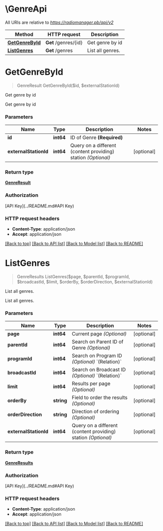 # \GenreApi

All URIs are relative to *https://radiomanager.pb/api/v2*

Method | HTTP request | Description
------------- | ------------- | -------------
[**GetGenreById**](GenreApi.md#GetGenreById) | **Get** /genres/{id} | Get genre by id
[**ListGenres**](GenreApi.md#ListGenres) | **Get** /genres | List all genres.


# **GetGenreById**
> GenreResult GetGenreById($id, $externalStationId)

Get genre by id

Get genre by id


### Parameters

Name | Type | Description  | Notes
------------- | ------------- | ------------- | -------------
 **id** | **int64**| ID of Genre **(Required)** | 
 **externalStationId** | **int64**| Query on a different (content providing) station *(Optional)* | [optional] 

### Return type

[**GenreResult**](GenreResult.md)

### Authorization

[API Key](../README.md#API Key)

### HTTP request headers

 - **Content-Type**: application/json
 - **Accept**: application/json

[[Back to top]](#) [[Back to API list]](../README.md#documentation-for-api-endpoints) [[Back to Model list]](../README.md#documentation-for-models) [[Back to README]](../README.md)

# **ListGenres**
> GenreResults ListGenres($page, $parentId, $programId, $broadcastId, $limit, $orderBy, $orderDirection, $externalStationId)

List all genres.

List all genres.


### Parameters

Name | Type | Description  | Notes
------------- | ------------- | ------------- | -------------
 **page** | **int64**| Current page *(Optional)* | [optional] 
 **parentId** | **int64**| Search on Parent ID of Genre *(Optional)* | [optional] 
 **programId** | **int64**| Search on Program ID *(Optional)* &#x60;(Relation)&#x60; | [optional] 
 **broadcastId** | **int64**| Search on Broadcast ID *(Optional)* &#x60;(Relation)&#x60; | [optional] 
 **limit** | **int64**| Results per page *(Optional)* | [optional] 
 **orderBy** | **string**| Field to order the results *(Optional)* | [optional] 
 **orderDirection** | **string**| Direction of ordering *(Optional)* | [optional] 
 **externalStationId** | **int64**| Query on a different (content providing) station *(Optional)* | [optional] 

### Return type

[**GenreResults**](GenreResults.md)

### Authorization

[API Key](../README.md#API Key)

### HTTP request headers

 - **Content-Type**: application/json
 - **Accept**: application/json

[[Back to top]](#) [[Back to API list]](../README.md#documentation-for-api-endpoints) [[Back to Model list]](../README.md#documentation-for-models) [[Back to README]](../README.md)

